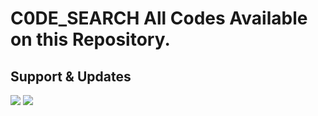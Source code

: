 # C0DE_SEARCH All Codes Available on this Repository.

## Support & Updates 
<a href="https://t.me/C0DE_SEARCH"><img src="https://img.shields.io/badge/Join-Group%20Support-blue.svg?style=for-the-badge&logo=Telegram"></a> <a href="https://t.me/AsuraaSupports"><img src="https://img.shields.io/badge/Join-Updates%20Channel-blue.svg?style=for-the-badge&logo=Telegram"></a>

